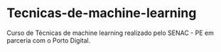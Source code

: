 # Tecnicas-de-machine-learning
Curso de Técnicas de machine learning realizado pelo SENAC - PE em parceria com o Porto Digital. 
